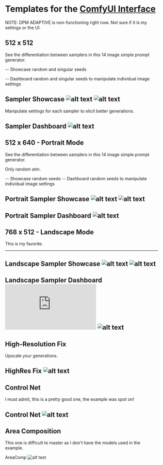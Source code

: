 # Templates for the [ComfyUI Interface](https://github.com/comfyanonymous/ComfyUI)
NOTE: DPM ADAPTIVE is non-functioning right now. Not sure if it is my settings or the UI.
## 512 x 512

See the differentiation between samplers in this 14 image simple prompt generator.

-- Showcase random and singular seeds

-- Dashboard random and singular seeds to manipulate individual image settings

Sampler Showcase
![alt text](https://github.com/atlasunified/Templates-ComfyUI-/blob/main/512x512/5125122.PNG)
![alt text](https://github.com/atlasunified/Templates-ComfyUI-/blob/main/512x512/5125121.PNG)
-----

Manipulate settings for each sampler to elicit better generations.

Sampler Dashboard
![alt text](https://github.com/atlasunified/Templates-ComfyUI-/blob/main/512x512/512dash11.PNG)
-----
## 512 x 640 - Portrait Mode

See the differentiation between samplers in this 14 image simple prompt generator.

Only random atm.

-- Showcase random seeds
-- Dashboard random seeds to manipulate individual image settings

Portrait Sampler Showcase
![alt text](https://github.com/atlasunified/Templates-ComfyUI-/blob/main/512X640/512640.PNG)
![alt text](https://github.com/atlasunified/Templates-ComfyUI-/blob/main/512X640/5126402.PNG)
-----
Portrait Sampler Dashboard
![alt text](https://github.com/atlasunified/Templates-ComfyUI-/blob/main/512X640/51640dash.PNG)
-----
## 768 x 512 - Landscape Mode

This is my favorite.

-----
Landscape Sampler Showcase
![alt text](https://github.com/atlasunified/Templates-ComfyUI-/blob/main/768x512/uniform%20showcase.PNG)
![alt text](https://github.com/atlasunified/Templates-ComfyUI-/blob/main/768x512/random%20showcase.PNG)
-----
Landscape Sampler Dashboard
![alt text](https://github.com/atlasunified/Templates-ComfyUI-/blob/main/768x512/768x512-uniform-dash.json)
![alt text](https://github.com/atlasunified/Templates-ComfyUI-/blob/main/768x512/random%20dash.PNG)
-----
## High-Resolution Fix

Upscale your generations.

HighRes Fix
![alt text](https://github.com/atlasunified/Templates-ComfyUI-/blob/main/Hi-Res%20Fix/high-res.PNG)
-----
## Control Net

I must admit, this is a pretty good one, the example was spot on!

Control Net
![alt text](https://github.com/atlasunified/Templates-ComfyUI-/blob/main/Control%20Net/controlnet.PNG)
-----
## Area Composition

This one is difficult to master as I don't have the models used in the example.

AreaComp
![alt text](https://github.com/atlasunified/Templates-ComfyUI-/blob/main/Area%20Composition/AreaComp.PNG)
